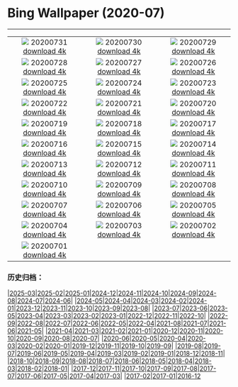 # Bing Wallpaper (2020-07)
**************
| | | |
| :----: | :----: | :----: |
| ![](https://www.bing.com/th?id=OHR.TahoeBeach_EN-US6105713817_1920x1080.jpg) 20200731 [download 4k](https://www.bing.com/th?id=OHR.TahoeBeach_EN-US6105713817_UHD.jpg) | ![](https://www.bing.com/th?id=OHR.HamerkopHunting_EN-US1438886143_1920x1080.jpg) 20200730 [download 4k](https://www.bing.com/th?id=OHR.HamerkopHunting_EN-US1438886143_UHD.jpg) | ![](https://www.bing.com/th?id=OHR.KallurLighthouse_EN-US1393818212_1920x1080.jpg) 20200729 [download 4k](https://www.bing.com/th?id=OHR.KallurLighthouse_EN-US1393818212_UHD.jpg) |
| ![](https://www.bing.com/th?id=OHR.HamelinPool_EN-US1343791878_1920x1080.jpg) 20200728 [download 4k](https://www.bing.com/th?id=OHR.HamelinPool_EN-US1343791878_UHD.jpg) | ![](https://www.bing.com/th?id=OHR.AerialTamul_EN-US1289516805_1920x1080.jpg) 20200727 [download 4k](https://www.bing.com/th?id=OHR.AerialTamul_EN-US1289516805_UHD.jpg) | ![](https://www.bing.com/th?id=OHR.ADA30_EN-US1238886685_1920x1080.jpg) 20200726 [download 4k](https://www.bing.com/th?id=OHR.ADA30_EN-US1238886685_UHD.jpg) |
| ![](https://www.bing.com/th?id=OHR.RedSailboat_EN-US1173520356_1920x1080.jpg) 20200725 [download 4k](https://www.bing.com/th?id=OHR.RedSailboat_EN-US1173520356_UHD.jpg) | ![](https://www.bing.com/th?id=OHR.KapamaCousins_EN-US1071916004_1920x1080.jpg) 20200724 [download 4k](https://www.bing.com/th?id=OHR.KapamaCousins_EN-US1071916004_UHD.jpg) | ![](https://www.bing.com/th?id=OHR.DubrovnikDoors_EN-US2971042587_1920x1080.jpg) 20200723 [download 4k](https://www.bing.com/th?id=OHR.DubrovnikDoors_EN-US2971042587_UHD.jpg) |
| ![](https://www.bing.com/th?id=OHR.RedBlueWildebeest_EN-US0956286533_1920x1080.jpg) 20200722 [download 4k](https://www.bing.com/th?id=OHR.RedBlueWildebeest_EN-US0956286533_UHD.jpg) | ![](https://www.bing.com/th?id=OHR.DinantBelgium_EN-US0892462948_1920x1080.jpg) 20200721 [download 4k](https://www.bing.com/th?id=OHR.DinantBelgium_EN-US0892462948_UHD.jpg) | ![](https://www.bing.com/th?id=OHR.EarthriseSequence_EN-US0444696608_1920x1080.jpg) 20200720 [download 4k](https://www.bing.com/th?id=OHR.EarthriseSequence_EN-US0444696608_UHD.jpg) |
| ![](https://www.bing.com/th?id=OHR.GrandCanalGondolas_EN-US0380987930_1920x1080.jpg) 20200719 [download 4k](https://www.bing.com/th?id=OHR.GrandCanalGondolas_EN-US0380987930_UHD.jpg) | ![](https://www.bing.com/th?id=OHR.NineSpotted_EN-US0305121800_1920x1080.jpg) 20200718 [download 4k](https://www.bing.com/th?id=OHR.NineSpotted_EN-US0305121800_UHD.jpg) | ![](https://www.bing.com/th?id=OHR.HappyBalloon_EN-US0225941022_1920x1080.jpg) 20200717 [download 4k](https://www.bing.com/th?id=OHR.HappyBalloon_EN-US0225941022_UHD.jpg) |
| ![](https://www.bing.com/th?id=OHR.FrederickSound_EN-US0122197024_1920x1080.jpg) 20200716 [download 4k](https://www.bing.com/th?id=OHR.FrederickSound_EN-US0122197024_UHD.jpg) | ![](https://www.bing.com/th?id=OHR.WinchesterCrypt_EN-US9999540533_1920x1080.jpg) 20200715 [download 4k](https://www.bing.com/th?id=OHR.WinchesterCrypt_EN-US9999540533_UHD.jpg) | ![](https://www.bing.com/th?id=OHR.PantheonParis_EN-US9910328355_1920x1080.jpg) 20200714 [download 4k](https://www.bing.com/th?id=OHR.PantheonParis_EN-US9910328355_UHD.jpg) |
| ![](https://www.bing.com/th?id=OHR.SunnyRainforest_EN-US9772776383_1920x1080.jpg) 20200713 [download 4k](https://www.bing.com/th?id=OHR.SunnyRainforest_EN-US9772776383_UHD.jpg) | ![](https://www.bing.com/th?id=OHR.WaterRipplesVideo_EN-US9458788251_1920x1080.jpg) 20200712 [download 4k](https://www.bing.com/th?id=OHR.WaterRipplesVideo_EN-US9458788251_UHD.jpg) | ![](https://www.bing.com/th?id=OHR.MangroveForest_EN-US9309815352_1920x1080.jpg) 20200711 [download 4k](https://www.bing.com/th?id=OHR.MangroveForest_EN-US9309815352_UHD.jpg) |
| ![](https://www.bing.com/th?id=OHR.BellTowerItaly_EN-US0542629493_1920x1080.jpg) 20200710 [download 4k](https://www.bing.com/th?id=OHR.BellTowerItaly_EN-US0542629493_UHD.jpg) | ![](https://www.bing.com/th?id=OHR.ColoradoColumbine_EN-US9097456615_1920x1080.jpg) 20200709 [download 4k](https://www.bing.com/th?id=OHR.ColoradoColumbine_EN-US9097456615_UHD.jpg) | ![](https://www.bing.com/th?id=OHR.NorfolkPups_EN-US8929436581_1920x1080.jpg) 20200708 [download 4k](https://www.bing.com/th?id=OHR.NorfolkPups_EN-US8929436581_UHD.jpg) |
| ![](https://www.bing.com/th?id=OHR.CalorisMDIS_EN-US8770644601_1920x1080.jpg) 20200707 [download 4k](https://www.bing.com/th?id=OHR.CalorisMDIS_EN-US8770644601_UHD.jpg) | ![](https://www.bing.com/th?id=OHR.Kamchatka_EN-US7415522922_1920x1080.jpg) 20200706 [download 4k](https://www.bing.com/th?id=OHR.Kamchatka_EN-US7415522922_UHD.jpg) | ![](https://www.bing.com/th?id=OHR.NantucketIsland_EN-US7343633791_1920x1080.jpg) 20200705 [download 4k](https://www.bing.com/th?id=OHR.NantucketIsland_EN-US7343633791_UHD.jpg) |
| ![](https://www.bing.com/th?id=OHR.DCFireworksVideo_EN-US7892229177_1920x1080.jpg) 20200704 [download 4k](https://www.bing.com/th?id=OHR.DCFireworksVideo_EN-US7892229177_UHD.jpg) | ![](https://www.bing.com/th?id=OHR.DogDays_EN-US6846042594_1920x1080.jpg) 20200703 [download 4k](https://www.bing.com/th?id=OHR.DogDays_EN-US6846042594_UHD.jpg) | ![](https://www.bing.com/th?id=OHR.RhodesIsland_EN-US9342527972_1920x1080.jpg) 20200702 [download 4k](https://www.bing.com/th?id=OHR.RhodesIsland_EN-US9342527972_UHD.jpg) |
| ![](https://www.bing.com/th?id=OHR.LakeMoraineVideo_EN-US7436901799_1920x1080.jpg) 20200701 [download 4k](https://www.bing.com/th?id=OHR.LakeMoraineVideo_EN-US7436901799_UHD.jpg) |  |  |

### 历史归档：

|[2025-03](bing/2025-03/2025-03.md)|[2025-02](bing/2025-02/2025-02.md)|[2025-01](bing/2025-01/2025-01.md)|[2024-12](bing/2024-12/2024-12.md)|[2024-11](bing/2024-11/2024-11.md)|[2024-10](bing/2024-10/2024-10.md)|[2024-09](bing/2024-09/2024-09.md)|[2024-08](bing/2024-08/2024-08.md)|[2024-07](bing/2024-07/2024-07.md)|[2024-06](bing/2024-06/2024-06.md)|
|[2024-05](bing/2024-05/2024-05.md)|[2024-04](bing/2024-04/2024-04.md)|[2024-03](bing/2024-03/2024-03.md)|[2024-02](bing/2024-02/2024-02.md)|[2024-01](bing/2024-01/2024-01.md)|[2023-12](bing/2023-12/2023-12.md)|[2023-11](bing/2023-11/2023-11.md)|[2023-10](bing/2023-10/2023-10.md)|[2023-09](bing/2023-09/2023-09.md)|[2023-08](bing/2023-08/2023-08.md)|
|[2023-07](bing/2023-07/2023-07.md)|[2023-06](bing/2023-06/2023-06.md)|[2023-05](bing/2023-05/2023-05.md)|[2023-04](bing/2023-04/2023-04.md)|[2023-03](bing/2023-03/2023-03.md)|[2023-02](bing/2023-02/2023-02.md)|[2023-01](bing/2023-01/2023-01.md)|[2022-12](bing/2022-12/2022-12.md)|[2022-11](bing/2022-11/2022-11.md)|[2022-10](bing/2022-10/2022-10.md)|
|[2022-09](bing/2022-09/2022-09.md)|[2022-08](bing/2022-08/2022-08.md)|[2022-07](bing/2022-07/2022-07.md)|[2022-06](bing/2022-06/2022-06.md)|[2022-05](bing/2022-05/2022-05.md)|[2022-04](bing/2022-04/2022-04.md)|[2021-08](bing/2021-08/2021-08.md)|[2021-07](bing/2021-07/2021-07.md)|[2021-06](bing/2021-06/2021-06.md)|[2021-05](bing/2021-05/2021-05.md)|
|[2021-04](bing/2021-04/2021-04.md)|[2021-03](bing/2021-03/2021-03.md)|[2021-02](bing/2021-02/2021-02.md)|[2021-01](bing/2021-01/2021-01.md)|[2020-12](bing/2020-12/2020-12.md)|[2020-11](bing/2020-11/2020-11.md)|[2020-10](bing/2020-10/2020-10.md)|[2020-09](bing/2020-09/2020-09.md)|[2020-08](bing/2020-08/2020-08.md)|[2020-07](bing/2020-07/2020-07.md)|
|[2020-06](bing/2020-06/2020-06.md)|[2020-05](bing/2020-05/2020-05.md)|[2020-04](bing/2020-04/2020-04.md)|[2020-03](bing/2020-03/2020-03.md)|[2020-02](bing/2020-02/2020-02.md)|[2020-01](bing/2020-01/2020-01.md)|[2019-12](bing/2019-12/2019-12.md)|[2019-11](bing/2019-11/2019-11.md)|[2019-10](bing/2019-10/2019-10.md)|[2019-09](bing/2019-09/2019-09.md)|
|[2019-08](bing/2019-08/2019-08.md)|[2019-07](bing/2019-07/2019-07.md)|[2019-06](bing/2019-06/2019-06.md)|[2019-05](bing/2019-05/2019-05.md)|[2019-04](bing/2019-04/2019-04.md)|[2019-03](bing/2019-03/2019-03.md)|[2019-02](bing/2019-02/2019-02.md)|[2019-01](bing/2019-01/2019-01.md)|[2018-12](bing/2018-12/2018-12.md)|[2018-11](bing/2018-11/2018-11.md)|
|[2018-10](bing/2018-10/2018-10.md)|[2018-09](bing/2018-09/2018-09.md)|[2018-08](bing/2018-08/2018-08.md)|[2018-07](bing/2018-07/2018-07.md)|[2018-06](bing/2018-06/2018-06.md)|[2018-05](bing/2018-05/2018-05.md)|[2018-04](bing/2018-04/2018-04.md)|[2018-03](bing/2018-03/2018-03.md)|[2018-02](bing/2018-02/2018-02.md)|[2018-01](bing/2018-01/2018-01.md)|
|[2017-12](bing/2017-12/2017-12.md)|[2017-11](bing/2017-11/2017-11.md)|[2017-10](bing/2017-10/2017-10.md)|[2017-09](bing/2017-09/2017-09.md)|[2017-08](bing/2017-08/2017-08.md)|[2017-07](bing/2017-07/2017-07.md)|[2017-06](bing/2017-06/2017-06.md)|[2017-05](bing/2017-05/2017-05.md)|[2017-04](bing/2017-04/2017-04.md)|[2017-03](bing/2017-03/2017-03.md)|
|[2017-02](bing/2017-02/2017-02.md)|[2017-01](bing/2017-01/2017-01.md)|[2016-12](bing/2016-12/2016-12.md)